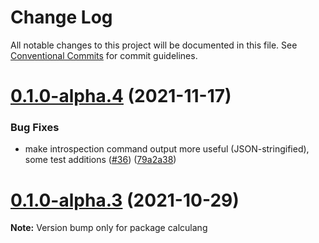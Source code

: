# Change Log

All notable changes to this project will be documented in this file.
See [Conventional Commits](https://conventionalcommits.org) for commit guidelines.

# [0.1.0-alpha.4](https://github.com/calculang/calculang/compare/v0.1.0-alpha.3...v0.1.0-alpha.4) (2021-11-17)


### Bug Fixes

* make introspection command output more useful (JSON-stringified), some test additions ([#36](https://github.com/calculang/calculang/issues/36)) ([79a2a38](https://github.com/calculang/calculang/commit/79a2a38e3b3a298679e546181f672e1ef5d3d3bc))






# [0.1.0-alpha.3](https://github.com/calculang/calculang/compare/v0.1.0-alpha.2...v0.1.0-alpha.3) (2021-10-29)

**Note:** Version bump only for package calculang

